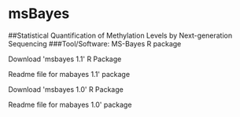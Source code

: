 # msBayes
##Statistical Quantification of Methylation Levels by Next-generation Sequencing
###Tool/Software: MS-Bayes R package

Download 'msbayes 1.1' R Package

Readme file for mabayes 1.1' package

Download 'msbayes 1.0' R Package

Readme file for mabayes 1.0' package

